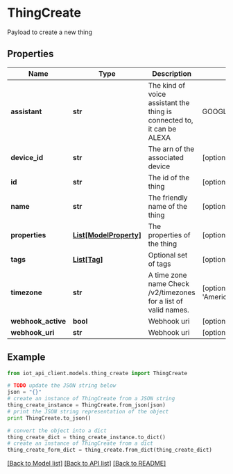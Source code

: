 # ThingCreate

Payload to create a new thing

## Properties
Name | Type | Description | Notes
------------ | ------------- | ------------- | -------------
**assistant** | **str** | The kind of voice assistant the thing is connected to, it can be ALEXA | GOOGLE | NONE | [optional] 
**device_id** | **str** | The arn of the associated device | [optional] 
**id** | **str** | The id of the thing | [optional] 
**name** | **str** | The friendly name of the thing | [optional] 
**properties** | [**List[ModelProperty]**](ModelProperty.md) | The properties of the thing | [optional] 
**tags** | [**List[Tag]**](Tag.md) | Optional set of tags | [optional] 
**timezone** | **str** | A time zone name Check /v2/timezones for a list of valid names. | [optional] [default to 'America/New_York']
**webhook_active** | **bool** | Webhook uri | [optional] 
**webhook_uri** | **str** | Webhook uri | [optional] 

## Example

```python
from iot_api_client.models.thing_create import ThingCreate

# TODO update the JSON string below
json = "{}"
# create an instance of ThingCreate from a JSON string
thing_create_instance = ThingCreate.from_json(json)
# print the JSON string representation of the object
print ThingCreate.to_json()

# convert the object into a dict
thing_create_dict = thing_create_instance.to_dict()
# create an instance of ThingCreate from a dict
thing_create_form_dict = thing_create.from_dict(thing_create_dict)
```
[[Back to Model list]](../README.md#documentation-for-models) [[Back to API list]](../README.md#documentation-for-api-endpoints) [[Back to README]](../README.md)


